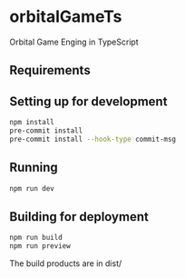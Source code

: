 # orbitalGameTs

Orbital Game Enging in TypeScript

## Requirements

## Setting up for development

```bash
npm install
pre-commit install
pre-commit install --hook-type commit-msg
```

## Running

```bash
npm run dev
```

## Building for deployment


```bash
npm run build
npm run preview
```

The build products are in dist/
